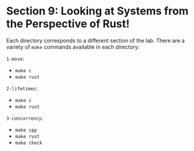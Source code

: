 # Section 9: Looking at Systems from the Perspective of Rust!

Each directory corresponds to a different section of the lab. There are a variety of `make` commands available in each directory:

`1-move`:

- `make c`
- `make rust`

`2-lifetimes`:

- `make c`
- `make rust`

`3-concurrency`:

- `make cpp`
- `make rust`
- `make check`
